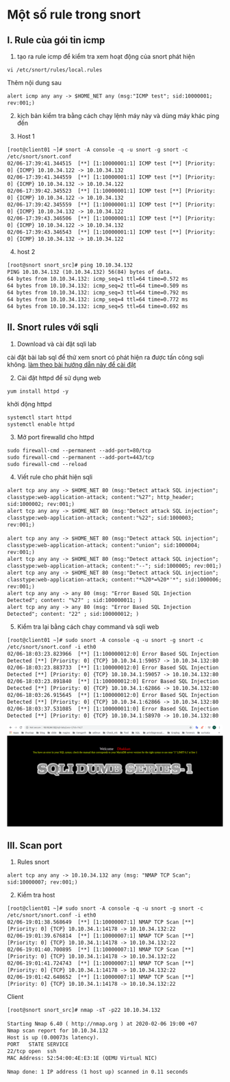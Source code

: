 # Một số rule trong snort 
## I. Rule của gói tin icmp
1. tạo ra rule icmp để kiểm tra xem hoạt động của snort phát hiện

```
vi /etc/snort/rules/local.rules
```

Thêm nội dung sau 
```
alert icmp any any -> $HOME_NET any (msg:"ICMP test"; sid:10000001; rev:001;)
```

2. kịch bản kiểm tra bằng cách chạy lệnh máy này và dùng máy khác ping đến

3. Host 1
```
[root@client01 ~]# snort -A console -q -u snort -g snort -c /etc/snort/snort.conf
02/06-17:39:41.344515  [**] [1:10000001:1] ICMP test [**] [Priority: 0] {ICMP} 10.10.34.122 -> 10.10.34.132
02/06-17:39:41.344559  [**] [1:10000001:1] ICMP test [**] [Priority: 0] {ICMP} 10.10.34.132 -> 10.10.34.122
02/06-17:39:42.345523  [**] [1:10000001:1] ICMP test [**] [Priority: 0] {ICMP} 10.10.34.122 -> 10.10.34.132
02/06-17:39:42.345559  [**] [1:10000001:1] ICMP test [**] [Priority: 0] {ICMP} 10.10.34.132 -> 10.10.34.122
02/06-17:39:43.346506  [**] [1:10000001:1] ICMP test [**] [Priority: 0] {ICMP} 10.10.34.122 -> 10.10.34.132
02/06-17:39:43.346543  [**] [1:10000001:1] ICMP test [**] [Priority: 0] {ICMP} 10.10.34.132 -> 10.10.34.122
```


4. host 2
```
[root@snort snort_src]# ping 10.10.34.132
PING 10.10.34.132 (10.10.34.132) 56(84) bytes of data.
64 bytes from 10.10.34.132: icmp_seq=1 ttl=64 time=0.572 ms
64 bytes from 10.10.34.132: icmp_seq=2 ttl=64 time=0.509 ms
64 bytes from 10.10.34.132: icmp_seq=3 ttl=64 time=0.792 ms
64 bytes from 10.10.34.132: icmp_seq=4 ttl=64 time=0.772 ms
64 bytes from 10.10.34.132: icmp_seq=5 ttl=64 time=0.692 ms
```

## II. Snort rules với sqli 
1. Download và cài đặt sqli lab 

cài đặt bài lab sql để thử xem snort có phát hiện ra được tấn công sqli không. [làm theo bài hướng dẫn này để cài đặt](https://github.com/niemdinhtrong/thuctapsinh/blob/master/NiemDT/Security/docs/install-sqli-labs.md)


2. Cài đặt httpd để sử dụng web 
```
yum install httpd -y
```
khởi động httpd
```
systemctl start httpd 
systemctl enable httpd 
```

3. Mở port firewalld cho httpd 
```
sudo firewall-cmd --permanent --add-port=80/tcp
sudo firewall-cmd --permanent --add-port=443/tcp
sudo firewall-cmd --reload
```
4. Viết rule cho phát hiện sqli 
```
alert tcp any any -> $HOME_NET 80 (msg:"Detect attack SQL injection"; classtype:web-application-attack; content:"%27"; http_header; sid:1000002; rev:001;)
alert tcp any any -> $HOME_NET 80 (msg:"Detect attack SQL injection"; classtype:web-application-attack; content:"%22"; sid:1000003; rev:001;)

alert tcp any any -> $HOME_NET 80 (msg:"Detect attack SQL injection"; classtype:web-application-attack; content:"union"; sid:1000004; rev:001;)
alert tcp any any -> $HOME_NET 80 (msg:"Detect attack SQL injection"; classtype:web-application-attack; content:"--"; sid:1000005; rev:001;)
alert tcp any any -> $HOME_NET 80 (msg:"Detect attack SQL injection"; classtype:web-application-attack; content:"*%20*=%20*'*"; sid:1000006; rev:001;)
alert tcp any any -> any 80 (msg: "Error Based SQL Injection Detected"; content: "%27" ; sid:100000011; )
alert tcp any any -> any 80 (msg: "Error Based SQL Injection Detected"; content: "22" ; sid:100000012; )
```

5. Kiểm tra lại bằng cách chạy command và sqli web
```
[root@client01 ~]# sudo snort -A console -q -u snort -g snort -c /etc/snort/snort.conf -i eth0
02/06-18:03:23.823966  [**] [1:100000012:0] Error Based SQL Injection Detected [**] [Priority: 0] {TCP} 10.10.34.1:59057 -> 10.10.34.132:80
02/06-18:03:23.883733  [**] [1:100000012:0] Error Based SQL Injection Detected [**] [Priority: 0] {TCP} 10.10.34.1:59057 -> 10.10.34.132:80
02/06-18:03:23.891840  [**] [1:100000012:0] Error Based SQL Injection Detected [**] [Priority: 0] {TCP} 10.10.34.1:62866 -> 10.10.34.132:80
02/06-18:03:26.915645  [**] [1:100000012:0] Error Based SQL Injection Detected [**] [Priority: 0] {TCP} 10.10.34.1:62866 -> 10.10.34.132:80
02/06-18:03:37.531085  [**] [1:100000011:0] Error Based SQL Injection Detected [**] [Priority: 0] {TCP} 10.10.34.1:58970 -> 10.10.34.132:80

```

![](../images/screen_8.png)

## III. Scan port 
1. Rules snort 
```
alert tcp any any -> 10.10.34.132 any (msg: "NMAP TCP Scan"; sid:10000007; rev:001;)
```

2. Kiểm tra 
host
```
[root@client01 ~]# sudo snort -A console -q -u snort -g snort -c /etc/snort/snort.conf -i eth0
02/06-19:01:38.568649  [**] [1:10000007:1] NMAP TCP Scan [**] [Priority: 0] {TCP} 10.10.34.1:14178 -> 10.10.34.132:22
02/06-19:01:39.676814  [**] [1:10000007:1] NMAP TCP Scan [**] [Priority: 0] {TCP} 10.10.34.1:14178 -> 10.10.34.132:22
02/06-19:01:40.700895  [**] [1:10000007:1] NMAP TCP Scan [**] [Priority: 0] {TCP} 10.10.34.1:14178 -> 10.10.34.132:22
02/06-19:01:41.724743  [**] [1:10000007:1] NMAP TCP Scan [**] [Priority: 0] {TCP} 10.10.34.1:14178 -> 10.10.34.132:22
02/06-19:01:42.648652  [**] [1:10000007:1] NMAP TCP Scan [**] [Priority: 0] {TCP} 10.10.34.1:14178 -> 10.10.34.132:22
```

Client 
```
[root@snort snort_src]# nmap -sT -p22 10.10.34.132

Starting Nmap 6.40 ( http://nmap.org ) at 2020-02-06 19:00 +07
Nmap scan report for 10.10.34.132
Host is up (0.00073s latency).
PORT   STATE SERVICE
22/tcp open  ssh
MAC Address: 52:54:00:4E:E3:1E (QEMU Virtual NIC)

Nmap done: 1 IP address (1 host up) scanned in 0.11 seconds
```
